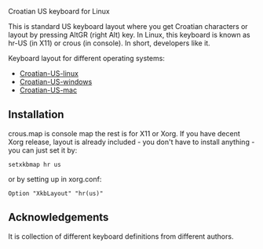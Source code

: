 Croatian US keyboard for Linux

This is standard US keyboard layout where you get Croatian characters or layout by pressing AltGR (right Alt) key.
In Linux, this keyboard is known as hr-US (in X11) or crous (in console).
In short, developers like it.

Keyboard layout for different operating systems:
* [Croatian-US-linux](https://github.com/kost/Croatian-US-linux)
* [Croatian-US-windows](https://github.com/kost/Croatian-US-windows)
* [Croatian-US-mac](https://github.com/kost/Croatian-US-mac)

## Installation

crous.map is console map 
the rest is for X11 or Xorg. If you have decent Xorg release, layout is already
included - you don't have to install anything - you can just set it by:

```
setxkbmap hr us
```

or by setting up in xorg.conf:

```
Option "XkbLayout" "hr(us)"
```

## Acknowledgements

It is collection of different keyboard definitions from different authors.

